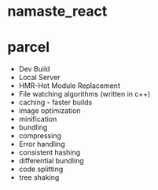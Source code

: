 # namaste_react


# parcel
- Dev Build
- Local Server
- HMR-Hot Module Replacement
- File watching algorithms (written in c++)
- caching - faster builds
- image optimization
- minification
- bundling
- compressing
- Error handling
- consistent hashing
- differential bundling
- code splitting
- tree shaking